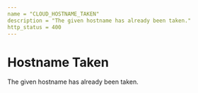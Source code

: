 ```yaml
---
name = "CLOUD_HOSTNAME_TAKEN"
description = "The given hostname has already been taken."
http_status = 400
---
```


# Hostname Taken

The given hostname has already been taken.

